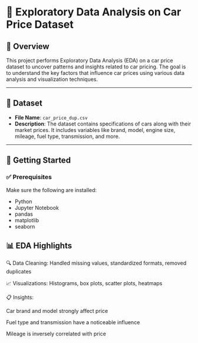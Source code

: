 # 🚗 Exploratory Data Analysis on Car Price Dataset

## 📌 Overview

This project performs Exploratory Data Analysis (EDA) on a car price dataset to uncover patterns and insights related to car pricing. The goal is to understand the key factors that influence car prices using various data analysis and visualization techniques.

---

## 📂 Dataset

- **File Name**: `car_price_dup.csv`
- **Description**: The dataset contains specifications of cars along with their market prices. It includes variables like brand, model, engine size, mileage, fuel type, transmission, and more.

---

## 🚀 Getting Started

### ✅ Prerequisites

Make sure the following are installed:

- Python 
- Jupyter Notebook
- pandas
- matplotlib
- seaborn

## 📊 EDA Highlights

🔍 Data Cleaning: Handled missing values, standardized formats, removed duplicates

📈 Visualizations: Histograms, box plots, scatter plots, heatmaps

📋 Insights:

Car brand and model strongly affect price

Fuel type and transmission have a noticeable influence

Mileage is inversely correlated with price
